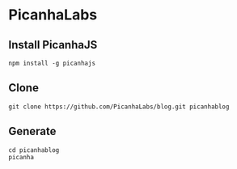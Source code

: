 # PicanhaLabs

## Install PicanhaJS

```
npm install -g picanhajs
```

## Clone

```
git clone https://github.com/PicanhaLabs/blog.git picanhablog
```


## Generate

```
cd picanhablog
picanha
```